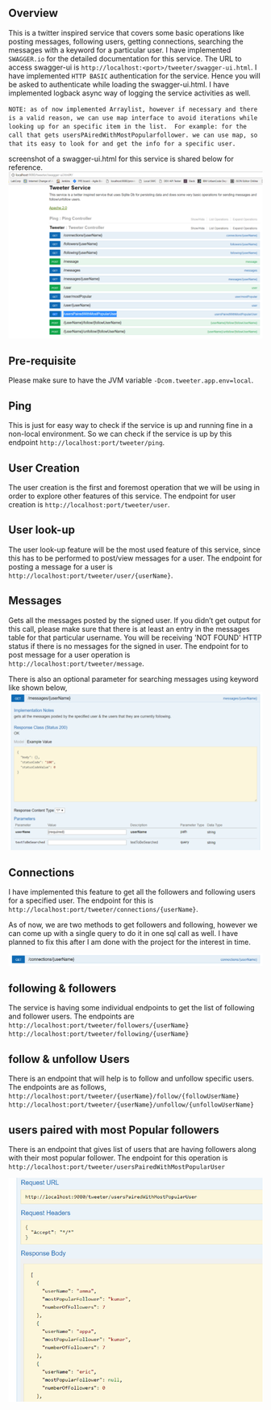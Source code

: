 ## Overview

This is a twitter inspired service that covers some basic operations like posting messages, following users, getting connections, searching the messages with a keyword for a particular user.
I have implemented `SWAGGER.io` for the detailed documentation for this service. The URL to access swagger-ui is `http://localhost:<port>/tweeter/swagger-ui.html`.
I have implemented `HTTP BASIC` authentication for the service. Hence you will be asked to authenticate while loading the swagger-ui.html.
I have implemented logback async way of logging the service activities as well.

`NOTE: as of now implemented Arraylist, however if necessary and there is a valid reason, we can use map interface to avoid iterations while looking up for an specific item in the list. 
For example: for the call that gets usersPAiredWithMostPopularfollower. we can use map, so that its easy to look for and get the info for a specific user.`

screenshot of a swagger-ui.html for this service is shared below for reference.
![alt text](screenshots/swagger-ui.PNG "Swagger-ui.html")

## Pre-requisite

Please make sure to have the JVM variable `-Dcom.tweeter.app.env=local`.

## Ping
This is just for easy way to check if the service is up and running fine in a non-local environment. So we can check if the service is up by this endpoint `http://localhost:port/tweeter/ping`.

## User Creation

The user creation is the first and foremost operation that we will be using in order to explore other features of this service.
The endpoint for user creation is `http://localhost:port/tweeter/user`.

## User look-up

The user look-up feature will be the most used feature of this service, since this has to be performed to post/view messages for a user.
The endpoint for posting a message for a user is `http://localhost:port/tweeter/user/{userName}`.


## Messages

Gets all the messages posted by the signed user. If you didn’t get output for this call, please make sure that there is at least an entry in the messages table for that particular username. 
You will be receiving 'NOT FOUND' HTTP status if there is no messages for the signed in user.
The endpoint for to post message for a user operation is `http://localhost:port/tweeter/message`.

There is also an optional parameter for searching messages using keyword like shown below,
![alt text](screenshots/searchMessage.PNG "message feature")

## Connections
I have implemented this feature to get all the followers and following users for a specified user.
The endpoint for this is `http://localhost:port/tweeter/connections/{userName}`.

As of now, we are two methods to get followers and following, however we can come up with a single query to do it in one sql call as well.
I have planned to fix this after I am done with the project for the interest in time.

![alt text](screenshots/connections.PNG "connections feature")

## following & followers

The service is having some individual endpoints to get the list of following and follower users. 
The endpoints are 
`http://localhost:port/tweeter/followers/{userName}`
`http://localhost:port/tweeter/following/{userName}`

##  follow & unfollow Users

There is an endpoint that will help is to follow and unfollow specific users. The endpoints are as follows,
`http://localhost:port/tweeter/{userName}/follow/{followUserName}`
`http://localhost:port/tweeter/{userName}/unfollow/{unfollowUserName}`

## users paired with most Popular followers

There is an endpoint that gives list of users that are having followers along with their most popular follower.
The endpoint for this operation is `http://localhost:port/tweeter/usersPairedWithMostPopularUser`

![alt text](screenshots/usersWithMostPopularFollower.PNG "connections feature")
